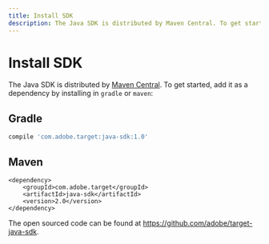 ```yaml
---
title: Install SDK
description: The Java SDK is distributed by Maven Central. To get started, add it as a dependency by installing in gradle or maven.
---
```

# Install SDK

The Java SDK is distributed by [Maven Central](https://search.maven.org/artifact/com.adobe.target/target-java-sdk). To get started, add it as a dependency by installing in `gradle` or `maven`:

## Gradle

```javascript
compile 'com.adobe.target:java-sdk:1.0'
```

## Maven

```markup
<dependency>
    <groupId>com.adobe.target</groupId>
    <artifactId>java-sdk</artifactId>
    <version>2.0</version>
</dependency>
```

The open sourced code can be found at <https://github.com/adobe/target-java-sdk>.
